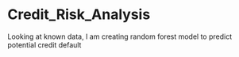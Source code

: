 # Credit_Risk_Analysis
Looking at known data, I am creating random forest model to predict potential credit default
